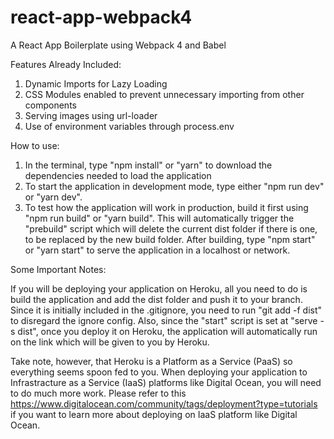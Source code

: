 # react-app-webpack4
A React App Boilerplate using Webpack 4 and Babel 

Features Already Included:

  1. Dynamic Imports for Lazy Loading
  2. CSS Modules enabled to prevent unnecessary importing from other components
  3. Serving images using url-loader
  4. Use of environment variables through process.env

How to use:
  1. In the terminal, type "npm install" or "yarn" to download the dependencies needed to load the application
  2. To start the application in development mode, type either "npm run dev" or "yarn dev".
  3. To test how the application will work in production, build it first using "npm run build" or "yarn build". This will     automatically trigger the "prebuild" script which will delete the current dist folder if there is one, to be replaced by the new build folder. After building, type "npm start" or "yarn start" to serve the application in a localhost or network. 
  
Some Important Notes:
 
If you will be deploying your application on Heroku, all you need to do is build the application and add the dist folder and push it to your branch. Since it is initially included in the .gitignore, you need to run "git add -f dist" to disregard the ignore config. Also, since the "start" script is set at "serve -s dist", once you deploy it on Heroku, the application will automatically run on the link which will be given to you by Heroku.

Take note, however, that Heroku is a Platform as a Service (PaaS) so everything seems spoon fed to you. When deploying your application to Infrastracture as a Service (IaaS) platforms like Digital Ocean, you will need to do much more work. Please refer to this https://www.digitalocean.com/community/tags/deployment?type=tutorials if you want to learn more about deploying on IaaS platform like Digital Ocean.
